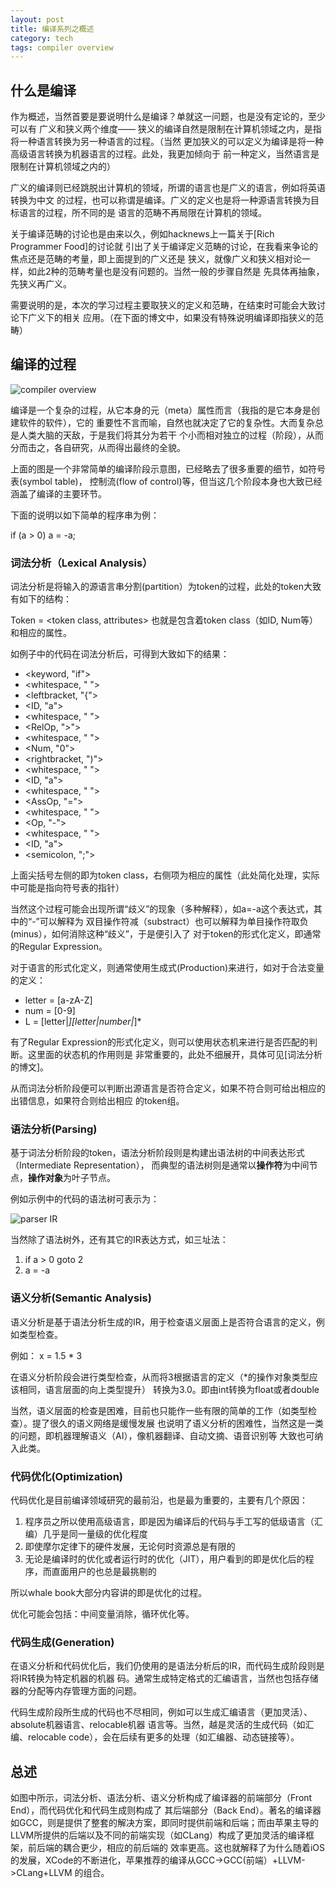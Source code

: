 ```yaml
---
layout: post
title: 编译系列之概述
category: tech
tags: compiler overview
---
```


## 什么是编译

作为概述，当然首要是要说明什么是编译？单就这一问题，也是没有定论的，至少可以有
广义和狭义两个维度——
狭义的编译自然是限制在计算机领域之内，是指将一种语言转换为另一种语言的过程。（当然
更加狭义的可以定义为编译是将一种高级语言转换为机器语言的过程。此处，我更加倾向于
前一种定义，当然语言是限制在计算机领域之内的）

广义的编译则已经跳脱出计算机的领域，所谓的语言也是广义的语言，例如将英语转换为中文
的过程，也可以称谓是编译。广义的定义也是将一种源语言转换为目标语言的过程，所不同的是
语言的范畴不再局限在计算机的领域。

关于编译范畴的讨论也是由来以久，例如hacknews上一篇关于[Rich Programmer Food]的讨论就
引出了关于编译定义范畴的讨论，在我看来争论的焦点还是范畴的考量，即上面提到的广义还是
狭义，就像广义和狭义相对论一样，如此2种的范畴考量也是没有问题的。当然一般的步骤自然是
先具体再抽象，先狭义再广义。

需要说明的是，本次的学习过程主要取狭义的定义和范畴，在结束时可能会大致讨论下广义下的相关
应用。（在下面的博文中，如果没有特殊说明编译即指狭义的范畴）

## 编译的过程

![compiler overview](/assets/images/compiler-overview.png)

编译是一个复杂的过程，从它本身的元（meta）属性而言（我指的是它本身是创建软件的软件），它的
重要性不言而喻，自然也就决定了它的复杂性。大而复杂总是人类大脑的天敌，于是我们将其分为若干
个小而相对独立的过程（阶段），从而分而击之，各自研究，从而得出最终的全貌。

上面的图是一个非常简单的编译阶段示意图，已经略去了很多重要的细节，如符号表(symbol table)，
控制流(flow of control)等，但当这几个阶段本身也大致已经涵盖了编译的主要环节。

下面的说明以如下简单的程序串为例：

if (a > 0) a = -a;

### 词法分析（Lexical Analysis）

词法分析是将输入的源语言串分割(partition）为token的过程，此处的token大致有如下的结构：

Token = <token class, attributes> 也就是包含着token class（如ID, Num等）和相应的属性。

如例子中的代码在词法分析后，可得到大致如下的结果：

* <keyword, "if">
* <whitespace, " ">
* <leftbracket, "{">
* <ID, "a">
* <whitespace, " ">
* <RelOp, ">">
* <whitespace, " ">
* <Num, "0">
* <rightbracket, ")">
* <whitespace, " ">
* <ID, "a">
* <whitespace, " ">
* <AssOp, "=">
* <whitespace, " ">
* <Op, "-">
* <whitespace, " ">
* <ID, "a">
* <semicolon, ";">

上面尖括号左侧的即为token class，右侧项为相应的属性（此处简化处理，实际中可能是指向符号表的指针）

当然这个过程可能会出现所谓“歧义”的现象（多种解释），如a=-a这个表达式，其中的“-”可以解释为
双目操作符减（substract）也可以解释为单目操作符取负(minus），如何消除这种“歧义”，于是便引入了
对于token的形式化定义，即通常的Regular Expression。

对于语言的形式化定义，则通常使用生成式(Production)来进行，如对于合法变量的定义：


* letter = [a-zA-Z]
* num = [0-9]
* L = [letter|_][letter|number|_]*

有了Regular Expression的形式化定义，则可以使用状态机来进行是否匹配的判断。这里面的状态机的作用则是
非常重要的，此处不细展开，具体可见[词法分析的博文]。

从而词法分析阶段便可以判断出源语言是否符合定义，如果不符合则可给出相应的出错信息，如果符合则给出相应
的token组。

### 语法分析(Parsing)

基于词法分析阶段的token，语法分析阶段则是构建出语法树的中间表达形式（Intermediate Representation），
而典型的语法树则是通常以**操作符**为中间节点，**操作对象**为叶子节点。

例如示例中的代码的语法树可表示为：

![parser IR](/assets/images/parser_IR.png)

当然除了语法树外，还有其它的IR表达方式，如三址法：

1. if a > 0 goto 2
2. a = -a


### 语义分析(Semantic Analysis)

语义分析是基于语法分析生成的IR，用于检查语义层面上是否符合语言的定义，例如类型检查。

例如： x = 1.5 * 3 

在语义分析阶段会进行类型检查，从而将3根据语言的定义（*的操作对象类型应该相同，语言层面的向上类型提升）
转换为3.0。即由int转换为float或者double

当然，语义层面的检查是困难，目前也只能作一些有限的简单的工作（如类型检查）。提了很久的语义网络是缓慢发展
也说明了语义分析的困难性，当然这是一类的问题，即机器理解语义（AI），像机器翻译、自动文摘、语音识别等
大致也可纳入此类。

### 代码优化(Optimization)

代码优化是目前编译领域研究的最前沿，也是最为重要的，主要有几个原因：

1. 程序员之所以使用高级语言，即是因为编译后的代码与手工写的低级语言（汇编）几乎是同一量级的优化程度
2. 即使摩尔定律下的硬件发展，无论何时资源总是有限的
3. 无论是编译时的优化或者运行时的优化（JIT），用户看到的即是优化后的程序，而直面用户的也总是最挑剔的

所以whale book大部分内容讲的即是优化的过程。

优化可能会包括：中间变量消除，循环优化等。

### 代码生成(Generation)

在语义分析和代码优化后，我们仍使用的是语法分析后的IR，而代码生成阶段则是将IR转换为特定机器的机器
码。通常生成特定格式的汇编语言，当然也包括存储器的分配等内存管理方面的问题。

代码生成阶段所生成的代码也不尽相同，例如可以生成汇编语言（更加灵活）、absolute机器语言、relocable机器
语言等。当然，越是灵活的生成代码（如汇编、relocable code），会在后续有更多的处理（如汇编器、动态链接等）。



## 总述

如图中所示，词法分析、语法分析、语义分析构成了编译器的前端部分（Front End），而代码优化和代码生成则构成了
其后端部分（Back End）。著名的编译器如GCC，则是提供了整套的解决方案，即同时提供前端和后端；而由苹果主导的
LLVM所提供的后端以及不同的前端实现（如CLang）构成了更加灵活的编译框架，前后端的耦合更少，相应的前后端的
效率更高。这也就解释了为什么随着iOS的发展，XCode的不断进化，苹果推荐的编译从GCC->GCC(前端）+LLVM->CLang+LLVM
的组合。




